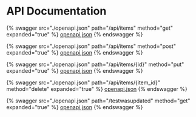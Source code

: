# API Documentation

{% swagger src="./openapi.json" path="/api/items" method="get" expanded="true" %}
[openapi.json](./docs/openapi.json)
{% endswagger %}

{% swagger src="./openapi.json" path="/api/items" method="post" expanded="true" %}
[openapi.json](./docs/openapi.json)
{% endswagger %}

{% swagger src="./openapi.json" path="/api/items/{id}" method="put" expanded="true" %}
[openapi.json](./docs/openapi.json)
{% endswagger %}

{% swagger src="./openapi.json" path="/api/items/{item_id}" method="delete" expanded="true" %}
[openapi.json](./docs/openapi.json)
{% endswagger %}

{% swagger src="./openapi.json" path="/testwasupdated" method="get" expanded="true" %}
[openapi.json](./docs/openapi.json)
{% endswagger %}